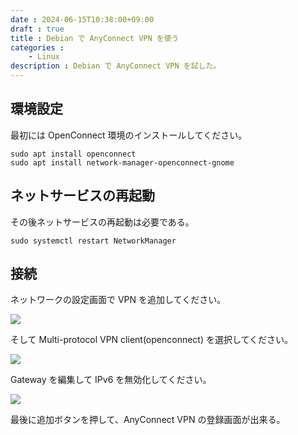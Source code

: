 ```yaml
---
date : 2024-06-15T10:38:00+09:00
draft : true
title : Debian で AnyConnect VPN を使う
categories :
    - Linux
description : Debian で AnyConnect VPN を試した。
---
```


## 環境設定
最初には OpenConnect 環境のインストールしてください。

```shell
sudo apt install openconnect
sudo apt install network-manager-openconnect-gnome 
```

## ネットサービスの再起動
その後ネットサービスの再起動は必要である。

```shell
sudo systemctl restart NetworkManager
```

## 接続
ネットワークの設定画面で VPN を追加してください。

![](https://image.icysamon.jp/debian-add-vpn.webp)

そして Multi-protocol VPN client(openconnect) を選択してください。

![](https://image.icysamon.jp/debian-multi-protocol-vpn-client.webp)

Gateway を編集して IPv6 を無効化してください。

![](https://image.icysamon.jp/debian-ipv6.webp)

最後に追加ボタンを押して、AnyConnect VPN の登録画面が出来る。
